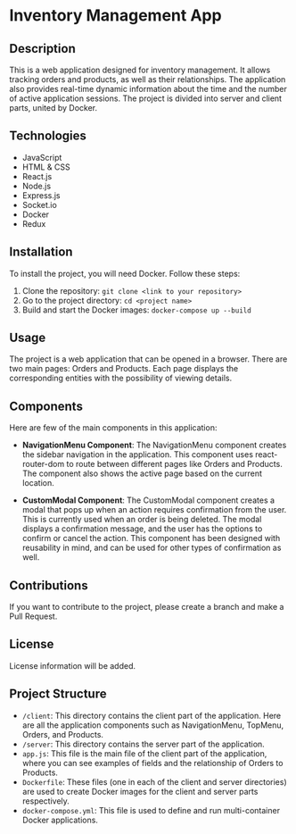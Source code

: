 # Inventory Management App

## Description
This is a web application designed for inventory management. It allows tracking orders and products, as well as their relationships. The application also provides real-time dynamic information about the time and the number of active application sessions. The project is divided into server and client parts, united by Docker.

## Technologies
- JavaScript
- HTML & CSS
- React.js
- Node.js
- Express.js
- Socket.io
- Docker
- Redux

## Installation
To install the project, you will need Docker. Follow these steps:

1. Clone the repository: `git clone <link to your repository>`
2. Go to the project directory: `cd <project name>`
3. Build and start the Docker images: `docker-compose up --build`

## Usage
The project is a web application that can be opened in a browser. There are two main pages: Orders and Products. Each page displays the corresponding entities with the possibility of viewing details.

## Components
Here are few of the main components in this application:

- **NavigationMenu Component**: The NavigationMenu component creates the sidebar navigation in the application. This component uses react-router-dom to route between different pages like Orders and Products. The component also shows the active page based on the current location.

- **CustomModal Component**: The CustomModal component creates a modal that pops up when an action requires confirmation from the user. This is currently used when an order is being deleted. The modal displays a confirmation message, and the user has the options to confirm or cancel the action. This component has been designed with reusability in mind, and can be used for other types of confirmation as well.

## Contributions
If you want to contribute to the project, please create a branch and make a Pull Request.

## License
License information will be added.

## Project Structure
- `/client`: This directory contains the client part of the application. Here are all the application components such as NavigationMenu, TopMenu, Orders, and Products.
- `/server`: This directory contains the server part of the application.
- `app.js`: This file is the main file of the client part of the application, where you can see examples of fields and the relationship of Orders to Products.
- `Dockerfile`: These files (one in each of the client and server directories) are used to create Docker images for the client and server parts respectively.
- `docker-compose.yml`: This file is used to define and run multi-container Docker applications.
